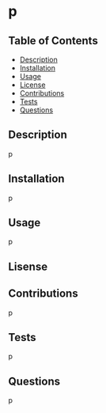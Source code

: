 # p
## Table of Contents
+ [Description](#description)
+ [Installation](#installation)
+ [Usage](#usage)
+ [License](licsense)
+ [Contributions](#contributions)
+ [Tests](#tests)
+ [Questions](#questions)
## Description
p
## Installation
p
## Usage
p
## Lisense
## Contributions
p
## Tests
p
## Questions
p